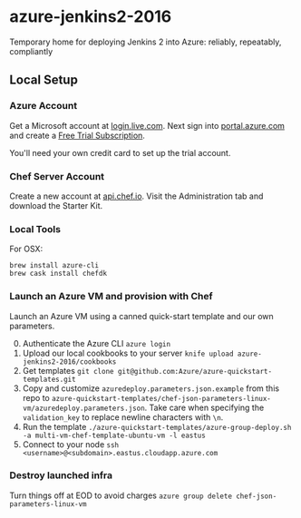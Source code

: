 # azure-jenkins2-2016

Temporary home for deploying Jenkins 2 into Azure: reliably, repeatably, compliantly


## Local Setup

### Azure Account
Get a Microsoft account at [login.live.com](https://login.live.com).  Next sign into [portal.azure.com](https://portal.azure.com) and create a [Free Trial Subscription](https://portal.azure.com/#blade/Microsoft_Azure_Billing/SubscriptionsBlade).

You'll need your own credit card to set up the trial account.

### Chef Server Account
Create a new account at [api.chef.io](api.chef.io). Visit the Administration tab and download the Starter Kit.

### Local Tools
For OSX:
```
brew install azure-cli
brew cask install chefdk
```

### Launch an Azure VM and provision with Chef
Launch an Azure VM using a canned quick-start template and our own parameters.

0. Authenticate the Azure CLI `azure login`
0. Upload our local cookbooks to your server `knife upload azure-jenkins2-2016/cookbooks`
0. Get templates `git clone git@github.com:Azure/azure-quickstart-templates.git`
0. Copy and customize `azuredeploy.parameters.json.example` from this repo to `azure-quickstart-templates/chef-json-parameters-linux-vm/azuredeploy.parameters.json`. Take care when specifying the `validation_key` to replace newline characters with `\n`.
0. Run the template `./azure-quickstart-templates/azure-group-deploy.sh -a multi-vm-chef-template-ubuntu-vm -l eastus`
0. Connect to your node `ssh <username>@<subdomain>.eastus.cloudapp.azure.com`

### Destroy launched infra
Turn things off at EOD to avoid charges
`azure group delete chef-json-parameters-linux-vm`
